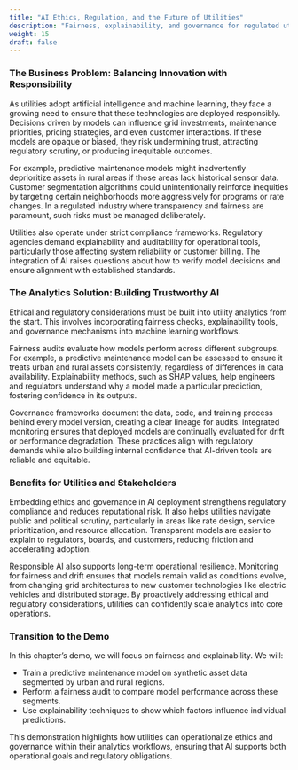 ```yaml
---
title: "AI Ethics, Regulation, and the Future of Utilities"
description: "Fairness, explainability, and governance for regulated utility AI."
weight: 15
draft: false
---
```

### The Business Problem: Balancing Innovation with Responsibility

As utilities adopt artificial intelligence and machine learning, they face a growing need to ensure that these technologies are deployed responsibly. Decisions driven by models can influence grid investments, maintenance priorities, pricing strategies, and even customer interactions. If these models are opaque or biased, they risk undermining trust, attracting regulatory scrutiny, or producing inequitable outcomes.

For example, predictive maintenance models might inadvertently deprioritize assets in rural areas if those areas lack historical sensor data. Customer segmentation algorithms could unintentionally reinforce inequities by targeting certain neighborhoods more aggressively for programs or rate changes. In a regulated industry where transparency and fairness are paramount, such risks must be managed deliberately.

Utilities also operate under strict compliance frameworks. Regulatory agencies demand explainability and auditability for operational tools, particularly those affecting system reliability or customer billing. The integration of AI raises questions about how to verify model decisions and ensure alignment with established standards.

### The Analytics Solution: Building Trustworthy AI

Ethical and regulatory considerations must be built into utility analytics from the start. This involves incorporating fairness checks, explainability tools, and governance mechanisms into machine learning workflows.

Fairness audits evaluate how models perform across different subgroups. For example, a predictive maintenance model can be assessed to ensure it treats urban and rural assets consistently, regardless of differences in data availability. Explainability methods, such as SHAP values, help engineers and regulators understand why a model made a particular prediction, fostering confidence in its outputs.

Governance frameworks document the data, code, and training process behind every model version, creating a clear lineage for audits. Integrated monitoring ensures that deployed models are continually evaluated for drift or performance degradation. These practices align with regulatory demands while also building internal confidence that AI-driven tools are reliable and equitable.

### Benefits for Utilities and Stakeholders

Embedding ethics and governance in AI deployment strengthens regulatory compliance and reduces reputational risk. It also helps utilities navigate public and political scrutiny, particularly in areas like rate design, service prioritization, and resource allocation. Transparent models are easier to explain to regulators, boards, and customers, reducing friction and accelerating adoption.

Responsible AI also supports long-term operational resilience. Monitoring for fairness and drift ensures that models remain valid as conditions evolve, from changing grid architectures to new customer technologies like electric vehicles and distributed storage. By proactively addressing ethical and regulatory considerations, utilities can confidently scale analytics into core operations.

### Transition to the Demo

In this chapter’s demo, we will focus on fairness and explainability. We will:

* Train a predictive maintenance model on synthetic asset data segmented by urban and rural regions.
* Perform a fairness audit to compare model performance across these segments.
* Use explainability techniques to show which factors influence individual predictions.

This demonstration highlights how utilities can operationalize ethics and governance within their analytics workflows, ensuring that AI supports both operational goals and regulatory obligations.

